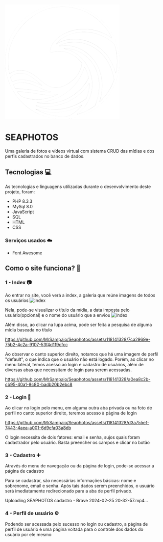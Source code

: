 <!-- <img src="https://github.com/MrSampaio/Seaphotos/blob/master/public/assets/logowhite.png" width="150" height="150"> -->

![logo](https://github.com/MrSampaio/Seaphotos/blob/master/public/assets/logowhite.png)
# SEAPHOTOS

Uma galeria de fotos e vídeos virtual com sistema CRUD das mídias e dos perfis cadastrados no banco de dados.

## Tecnologias 💻

As tecnologias e linguagens utilizadas durante o desenvolvimento deste projeto, foram:

* PHP 8.3.3
* MySql 8.0
* JavaScript
* SQL
* HTML
* CSS

### Serviços usados ☁️

* Font Awesome

## Como o site funciona? 🤔

### 1 - Index 📷

Ao entrar no site, você verá a index, a galeria que reúne imagens de todos os usuários
![index](https://github.com/MrSampaio/Seaphotos/assets/118141328/de57ac98-103e-42c8-96c1-fee8198a32b5)

Nela, pode-se visualizar o título da mídia, a data imposta pelo usuário(opcional) e o nome do usuário que a enviou
![index](https://github.com/MrSampaio/Seaphotos/assets/118141328/45a84406-ac8b-4f42-9fc7-87d9d291beb0)

Além disso, ao clicar na lupa acima, pode ser feita a pesquisa de alguma mídia baseada no título

https://github.com/MrSampaio/Seaphotos/assets/118141328/7ca2969e-75b2-4c2a-9107-53f4d119cfcc

Ao observar o canto superior direito, notamos que há uma imagem de perfil "default", o que indica que o usuário não está logado.
Porém, ao clicar no menu lateral, temos acesso ao login e cadastro de usuários, além de diversas abas que necessitam de login para serem acessadas.

https://github.com/MrSampaio/Seaphotos/assets/118141328/a0ea8c2b-cb95-40a1-8c80-badb20b2ebc8

### 2 - Login 🔐

Ao clicar no login pelo menu, em alguma outra aba privada ou na foto de perfil no canto superior direito, teremos acesso à página de login

https://github.com/MrSampaio/Seaphotos/assets/118141328/d3a755ef-7443-4aea-a001-6d9cfa03a8db

O login necessita de dois fatores: email e senha, sujos quais foram cadastrador pelo usuário. Basta preencher os campos e clicar no botão
<!-- Vídeo do sistema de login aqui -->


### 3 - Cadastro ➕

Através do menu de navegação ou da página de login, pode-se acessar a página de cadastro
<!-- Vídeo da cad page aqui -->

Para se cadastrar, são necessárias informações básicas: nome e sobrenome, email e senha.
Após tais dados serem preenchidos, o usuário será imediatamente redirecionado para a aba de perfil privado.

Uploading SEAPHOTOS cadastro - Brave 2024-02-25 20-32-57.mp4…

### 4 - Perfil de usuário ⚙️

Podendo ser acessada pelo sucesso no login ou cadastro, a página de perfil de usuário é uma página voltada para o controle dos dados do usuário por ele mesmo
<!-- foto do perfil de usuário aqui -->






























